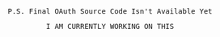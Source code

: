 <pre><center>P.S. Final OAuth Source Code Isn't Available Yet</center></pre>
<pre><center>I AM CURRENTLY WORKING ON THIS</center></pre>
